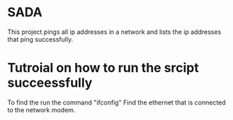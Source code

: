 # SADA
This project pings all ip addresses in a network and lists the ip addresses that ping successfully.
# Tutroial on how to run the srcipt succeessfully
To find the run the command "ifconfig" 
Find the ethernet that is connected to the network modem. 

